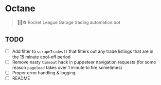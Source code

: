 # Octane
> 🚀🚗⚽ Rocket League Garage trading automation bot

## TODO
- [ ] Add filter to `scrapeTrades()` that filters out any trade listings that are in the 15 minute cool-off period
- [ ] Remove nasty `timeout` hack in puppeteer navigation requests (for some reason `pageload` takes over 1 minute to fire sometimes)
- [ ] Proper error handling & logging
- [ ] README
